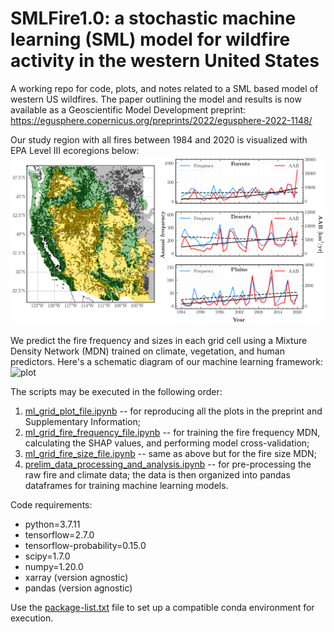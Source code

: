 # SMLFire1.0: a stochastic machine learning (SML) model for wildfire activity in the western United States

A working repo for code, plots, and notes related to a SML based model of western US wildfires. The paper outlining the model and results is now available as a Geoscientific Model Development preprint: https://egusphere.copernicus.org/preprints/2022/egusphere-2022-1148/  

Our study region with all fires between 1984 and 2020 is visualized with EPA Level III ecoregions below:
![plot](./paper_plots/github_repo_plot.png)

We predict the fire frequency and sizes in each grid cell using a Mixture Density Network (MDN) trained on climate, vegetation, and human predictors. Here's a schematic diagram of our machine learning framework:
![plot](./paper_plots/mdn.png)

The scripts may be executed in the following order:
1. [ml_grid_plot_file.ipynb](https://github.com/jtbuch/smlfire1.0/blob/master/scripts/ml_grid_plot_file.ipynb) -- for reproducing all the plots in the preprint and Supplementary Information;
2. [ml_grid_fire_frequency_file.ipynb](https://github.com/jtbuch/smlfire1.0/blob/master/scripts/ml_grid_plot_file.ipynb) -- for training the fire frequency MDN, calculating the SHAP values, and performing model cross-validation;
3. [ml_grid_fire_size_file.ipynb](https://github.com/jtbuch/smlfire1.0/blob/master/scripts/ml_grid_plot_file.ipynb) -- same as above but for the fire size MDN;
4. [prelim_data_processing_and_analysis.ipynb](https://github.com/jtbuch/smlfire1.0/blob/master/scripts/prelim_data_processing_and_analysis.ipynb) -- for pre-processing the raw fire and climate data; the data is then organized into pandas dataframes for training machine learning models.

Code requirements:
* python=3.7.11
* tensorflow=2.7.0
* tensorflow-probability=0.15.0
* scipy=1.7.0
* numpy=1.20.0
* xarray (version agnostic)
* pandas (version agnostic)

Use the [package-list.txt](https://github.com/jtbuch/smlfire1.0/blob/master/package-list.txt) file to set up a compatible conda environment for execution.

